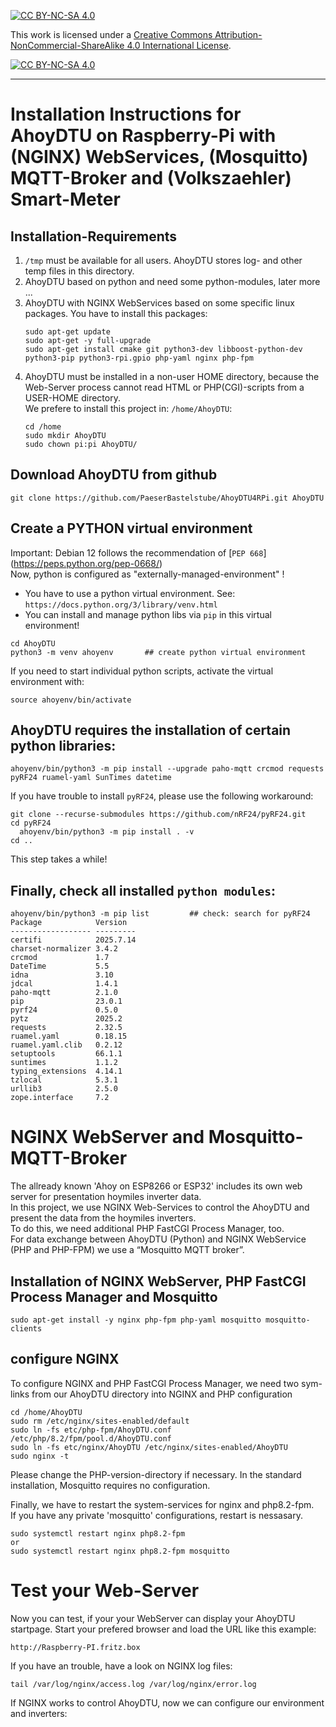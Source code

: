 [![CC BY-NC-SA 4.0][cc-by-nc-sa-shield]][cc-by-nc-sa]

This work is licensed under a
[Creative Commons Attribution-NonCommercial-ShareAlike 4.0 International License][cc-by-nc-sa].

[![CC BY-NC-SA 4.0][cc-by-nc-sa-image]][cc-by-nc-sa]

[cc-by-nc-sa]: https://creativecommons.org/licenses/by-nc-sa/4.0/deed.de
[cc-by-nc-sa-image]: https://licensebuttons.net/l/by-nc-sa/4.0/88x31.png
[cc-by-nc-sa-shield]: https://img.shields.io/badge/License-CC%20BY--NC--SA%204.0-lightgrey.svg

---
# Installation Instructions for AhoyDTU on Raspberry-Pi with (NGINX) WebServices, (Mosquitto) MQTT-Broker and (Volkszaehler) Smart-Meter

## Installation-Requirements
1. `/tmp` must be available for all users. AhoyDTU stores log- and other temp files in this directory.
2. AhoyDTU based on python and need some python-modules, later more ...
3. AhoyDTU with NGINX WebServices based on some specific linux packages. You have to install this packages:
   ```code
   sudo apt-get update
   sudo apt-get -y full-upgrade
   sudo apt-get install cmake git python3-dev libboost-python-dev python3-pip python3-rpi.gpio php-yaml nginx php-fpm
   ```
4. AhoyDTU must be installed in a non-user HOME directory, because the Web-Server process cannot read HTML or PHP(CGI)-scripts from a USER-HOME directory.  
   We prefere to install this project in: `/home/AhoyDTU`:
   ```code
   cd /home
   sudo mkdir AhoyDTU
   sudo chown pi:pi AhoyDTU/
   ```

## Download AhoyDTU from github
```code
git clone https://github.com/PaeserBastelstube/AhoyDTU4RPi.git AhoyDTU
```

## Create a PYTHON virtual environment
Important: Debian 12 follows the recommendation of [`PEP 668`]
(https://peps.python.org/pep-0668/)  
Now, python is configured as "externally-managed-environment" !
- You have to use a python virtual environment. See: `https://docs.python.org/3/library/venv.html`
- You can install and manage python libs via `pip` in this virtual environment!

```code
cd AhoyDTU
python3 -m venv ahoyenv       ## create python virtual environment
```
If you need to start individual python scripts, activate the virtual environment with:  
```code
source ahoyenv/bin/activate
```

## AhoyDTU requires the installation of certain python libraries:
```code
ahoyenv/bin/python3 -m pip install --upgrade paho-mqtt crcmod requests pyRF24 ruamel-yaml SunTimes datetime
```

If you have trouble to install `pyRF24`, please use the following workaround:
```code
git clone --recurse-submodules https://github.com/nRF24/pyRF24.git
cd pyRF24
  ahoyenv/bin/python3 -m pip install . -v
cd ..
```
This step takes a while!


## Finally, check all installed `python modules`:
```code
ahoyenv/bin/python3 -m pip list         ## check: search for pyRF24
Package            Version
------------------ ---------
certifi            2025.7.14
charset-normalizer 3.4.2
crcmod             1.7
DateTime           5.5
idna               3.10
jdcal              1.4.1
paho-mqtt          2.1.0
pip                23.0.1
pyrf24             0.5.0
pytz               2025.2
requests           2.32.5
ruamel.yaml        0.18.15
ruamel.yaml.clib   0.2.12
setuptools         66.1.1
suntimes           1.1.2
typing_extensions  4.14.1
tzlocal            5.3.1
urllib3            2.5.0
zope.interface     7.2
```


# NGINX WebServer and Mosquitto-MQTT-Broker
The allready known 'Ahoy on ESP8266 or ESP32' includes its own web server for presentation hoymiles inverter data.  
In this project, we use NGINX Web-Services to control the AhoyDTU and present the data from the hoymiles inverters.  
To do this, we need additional PHP FastCGI Process Manager, too.  
For data exchange between AhoyDTU (Python) and NGINX WebService (PHP and PHP-FPM) we use a “Mosquitto MQTT broker”.

## Installation of NGINX WebServer, PHP FastCGI Process Manager and Mosquitto
```code
sudo apt-get install -y nginx php-fpm php-yaml mosquitto mosquitto-clients
```

## configure NGINX
To configure NGINX and PHP FastCGI Process Manager, we need two sym-links from our AhoyDTU directory into NGINX and PHP configuration
```code
cd /home/AhoyDTU
sudo rm /etc/nginx/sites-enabled/default
sudo ln -fs etc/php-fpm/AhoyDTU.conf /etc/php/8.2/fpm/pool.d/AhoyDTU.conf
sudo ln -fs etc/nginx/AhoyDTU /etc/nginx/sites-enabled/AhoyDTU
sudo nginx -t
```
Please change the PHP-version-directory if necessary.
In the standard installation, Mosquitto requires no configuration.

Finally, we have to restart the system-services for nginx and php8.2-fpm.  
If you have any private 'mosquitto' configurations, restart is nessasary.
```code
sudo systemctl restart nginx php8.2-fpm
or
sudo systemctl restart nginx php8.2-fpm mosquitto
```

# Test your Web-Server
Now you can test, if your your WebServer can display your AhoyDTU startpage. Start your prefered browser and load the URL like this example:
```code
http://Raspberry-PI.fritz.box
```

If you have an trouble, have a look on NGINX log files:
```code
tail /var/log/nginx/access.log /var/log/nginx/error.log
```

If NGINX works to control AhoyDTU, now we can configure our environment and inverters:

